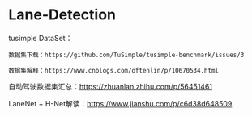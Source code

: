 # Lane-Detection
tusimple DataSet：

	数据集下载：https://github.com/TuSimple/tusimple-benchmark/issues/3
	
	数据集解释：https://www.cnblogs.com/oftenlin/p/10670534.html

自动驾驶数据集汇总：https://zhuanlan.zhihu.com/p/56451461

LaneNet + H-Net解读：https://www.jianshu.com/p/c6d38d648509

